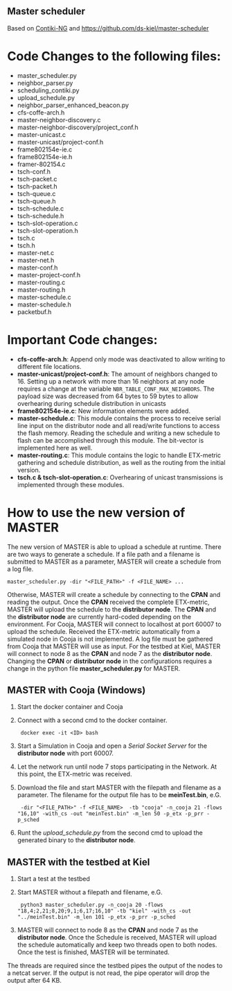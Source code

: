 ## Master scheduler

Based on [Contiki-NG](https://github.com/contiki-ng/contiki-ng) and https://github.com/ds-kiel/master-scheduler

# Code Changes to the following files:

* master_scheduler.py
* neighbor_parser.py
* scheduling_contiki.py
* upload_schedule.py
* neighbor_parser_enhanced_beacon.py
* cfs-coffe-arch.h
* master-neighbor-discovery.c
* master-neighbor-discovery/project_conf.h
* master-unicast.c
* master-unicast/project-conf.h
* frame802154e-ie.c
* frame802154e-ie.h
* framer-802154.c
* tsch-conf.h
* tsch-packet.c
* tsch-packet.h
* tsch-queue.c
* tsch-queue.h
* tsch-schedule.c
* tsch-schedule.h
* tsch-slot-operation.c
* tsch-slot-operation.h
* tsch.c
* tsch.h
* master-net.c
* master-net.h
* master-conf.h
* master-project-conf.h
* master-routing.c
* master-routing.h
* master-schedule.c
* master-schedule.h
* packetbuf.h

# Important Code changes:

* **cfs-coffe-arch.h**: Append only mode was deactivated to allow writing to different file locations.
* **master-unicast/project-conf.h**: The amount of neighbors changed to 16. Setting up a network with more than 16 neighbors at any node requires a change at the variable `NBR_TABLE_CONF_MAX_NEIGHBORS`. The payload size was decreased from 64 bytes to 59 bytes to allow overhearing during schedule distribution in unicasts
* **frame802154e-ie.c**: New information elements were added.
* **master-schedule.c**: This module contains the process to receive serial line input on the distributor node and all read/write functions to access the flash memory. Reading the schedule and writing a new schedule to flash can be accomplished through this module. The bit-vector is implemented here as well.
* **master-routing.c**: This module contains the logic to handle ETX-metric gathering and schedule distribution, as well as the routing from the initial version.
* **tsch.c & tsch-slot-operation.c**: Overhearing of unicast transmissions is implemented through these modules.

# How to use the new version of MASTER

The new version of MASTER is able to upload a schedule at runtime. There are two ways to generate a schedule. If a file path and a filename is submitted to MASTER as a parameter, MASTER will create a schedule from a log file.

    master_scheduler.py -dir "<FILE_PATH>" -f <FILE_NAME> ...
    
Otherwise, MASTER will create a schedule by connecting to the __CPAN__ and reading the output. Once the __CPAN__ received the complete ETX-metric, MASTER will upload the schedule to the __distributor node__. The __CPAN__ and the __distributor node__ are currently hard-coded depending on the environment. 
For Cooja, MASTER will connect to localhost at port 60007 to upload the schedule. Received the ETX-metric automatically from a simulated node in Cooja is not implemented. A log file must be gathered from Cooja that MASTER will use as input.
For the testbed at Kiel, MASTER will connect to node 8 as the __CPAN__ and node 7 as the __distributor node__. Changing the __CPAN__ or __distributor node__ in the configurations requires a change in the python file **master_scheduler.py** for MASTER.

## MASTER with Cooja (Windows)

1. Start the docker container and Cooja
2. Connect with a second cmd to the docker container.


        docker exec -it <ID> bash
        
3. Start a Simulation in Cooja and open a *Serial Socket Server* for the __distributor node__ with port 60007.
4. Let the network run until node 7 stops participating in the Network. At this point, the ETX-metric was received.
5. Download the file and start MASTER with the filepath and filename as a parameter. The filename for the output file has to be **meinTest.bin**, e.G.
    
    
        -dir "<FILE_PATH>" -f <FILE_NAME>  -tb "cooja" -n_cooja 21 -flows "16,10" -with_cs -out "meinTest.bin" -m_len 50 -p_etx -p_prr -p_sched 
    
6. Runt the *upload_schedule.py* from the second cmd to upload the generated binary to the __distributor node__.
    
## MASTER with the testbed at Kiel
    
1. Start a test at the testbed
2. Start MASTER without a filepath and filename, e.G.

        python3 master_scheduler.py -n_cooja 20 -flows "18,4;2,21;8,20;9,1;6,17;16,10" -tb "kiel" -with_cs -out "../meinTest.bin" -m_len 101 -p_etx -p_prr -p_sched

3. MASTER will connect to node 8 as the __CPAN__ and node 7 as the __distributor node__. Once the Schedule is received, MASTER will upload the schedule automatically and keep two threads open to both nodes. Once the test is finished, MASTER will be terminated.

The threads are required since the testbed pipes the output of the nodes to a netcat server. If the output is not read, the pipe operator will drop the output after 64 KB.
